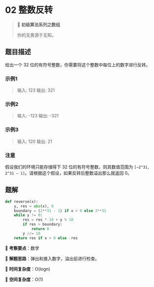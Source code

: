 # 02 整数反转

> 🌈 **初级算法系列之数组**
>
> 你的无畏源于无知。

## 题目描述

给出一个 32 位的有符号整数，你需要将这个整数中每位上的数字进行反转。

### 示例1

> 输入: 123
> 输出: 321

### 示例2

> 输入: -123
> 输出: -321

### 示例3

> 输入: 120
> 输出: 21

### 注意

假设我们的环境只能存储得下 32 位的有符号整数，则其数值范围为 `[−2^31, 2^31 − 1]`。请根据这个假设，如果反转后整数溢出那么就返回 0。

## 题解

```python
def reverse(x):
    y, res = abs(x), 0
    boundary = (2**31 - 1) if x > 0 else 2**31
    while y != 0:
        res = res * 10 + y % 10
        if res > boundary:
            return 0
        y //= 10
    return res if x > 0 else -res
```

🍥 **考察要点**：数学

🍬 **解题思路**：弹出和推入数字，溢出前进行检查。

🍉 **时间复杂度**：O(logn)

🍭 **空间复杂度**：O(1)
